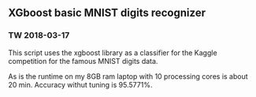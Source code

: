 ## XGboost basic MNIST digits recognizer
### TW 2018-03-17
This script uses the xgboost library as a classifier for the Kaggle competition for the famous MNIST digits data.

As is the runtime on my 8GB ram laptop with 10 processing cores is about 20 min. Accuracy withut tuning is 95.5771%. 
